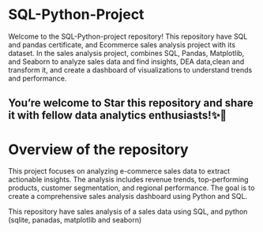 # SQL-Python-Project
Welcome to the SQL-Python-project repository! This repository have SQL and pandas certificate, and Ecommerce sales analysis project with its dataset. In the sales analysis project, combines SQL, Pandas, Matplotlib, and Seaborn to analyze sales data and find insights, DEA data,clean and transform it, and create a dashboard of visualizations to understand trends and performance. 

You’re welcome to Star this repository and share it with fellow data analytics enthusiasts!✨🎉
----------------------------------------------------------------------------------------------------------------------------------------------------------------------------------------
# Overview of the repository

This project focuses on analyzing e-commerce sales data to extract actionable insights. The analysis includes revenue trends, top-performing products, customer segmentation, and regional performance. The goal is to create a comprehensive sales analysis dashboard using Python and SQL.






This repository have sales analysis of a sales data using SQL, and python (sqlite, panadas, matplotlib and seaborn)
